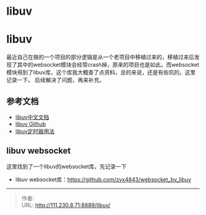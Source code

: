 # libuv


<!--more-->
# libuv
最近自己在做的一个项目的部分逻辑是从一个老项目中移植过来的，移植过来后发现了其中的websocket模块会经常crash掉，原来的项目也是如此。而websocket模块用到了libuv库，这个库我大概查了点资料，总的来说，还是有些坑的。这里记录一下。
后续解决了问题，再来补充。

## 参考文档
- [libuv中文文档](https://libuv-docs-chinese.readthedocs.io/zh/latest/)
- [libuv Github](https://github.com/libuv/libuv)
- [libuv定时器用法](https://libuv-docs-chinese.readthedocs.io/zh/latest/guide/utilities.html#timers)


## libuv websocket
这里找到了一个libuv的websocket库，先记录一下
- libuv websocket库：https://github.com/zyx4843/websocket_by_libuv


---

> 作者:   
> URL: http://111.230.8.71:8889/libuv/  

